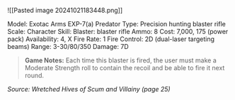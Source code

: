 ![[Pasted image 20241021183448.png]]

Model: Exotac Arms EXP-7(a) Predator
Type: Precision hunting blaster rifle
Scale: Character
Skill: Blaster: blaster rifle
Ammo: 8
Cost: 7,000, 175 (power pack)
Availability: 4, X
Fire Rate: 1
Fire Control: 2D (dual-laser targeting beams)
Range: 3-30/80/350
Damage: 7D

> **Game Notes:** 
> Each time this blaster is fired, the user must make a Moderate Strength roll to contain the recoil and be able to fire it next round.

*Source: Wretched Hives of Scum and Villainy (page 25)*